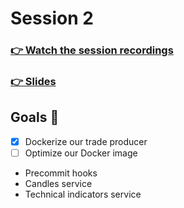 # Session 2
### [👉 Watch the session recordings]()

### [👉 Slides]()


## Goals 🎯

- [x] Dockerize our trade producer
- [ ] Optimize our Docker image
- Precommit hooks
- Candles service
- Technical indicators service
